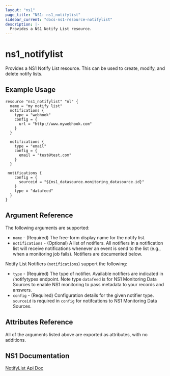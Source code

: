 ```yaml
---
layout: "ns1"
page_title: "NS1: ns1_notifylist"
sidebar_current: "docs-ns1-resource-notifylist"
description: |-
  Provides a NS1 Notify List resource.
---
```


# ns1\_notifylist

Provides a NS1 Notify List resource. This can be used to create, modify, and delete notify lists.

## Example Usage

```hcl
resource "ns1_notifylist" "nl" {
  name = "my notify list"
  notifications {
    type = "webhook"
    config = {
      url = "http://www.mywebhook.com"
    }
  }

  notifications {
    type = "email"
    config = {
      email = "test@test.com"
    }
  }
  
 notifications {
    config = {
      sourceid = "${ns1_datasource.monitoring_datasource.id}"
    }
    type = "datafeed"
  }
}
```

## Argument Reference

The following arguments are supported:

* `name` - (Required) The free-form display name for the notify list.
* `notifications` - (Optional) A list of notifiers. All notifiers in a notification list will receive notifications whenever an event is send to the list (e.g., when a monitoring job fails). Notifiers are documented below.

Notify List Notifiers (`notifications`) support the following:

* `type` - (Required) The type of notifier. Available notifiers are indicated in /notifytypes endpoint. Note type `datafeed` is for NS1 Monitoring Data Sources to enable NS1 monitoring to pass metadata to your records and answers.  
* `config` - (Required) Configuration details for the given notifier type. `sourceid` is required in `config` for notifcations to NS1 Monitoring Data Sources. 

## Attributes Reference

All of the arguments listed above are exported as attributes, with no
additions.

## NS1 Documentation

[NotifyList Api Doc](https://ns1.com/api#notification-lists)
